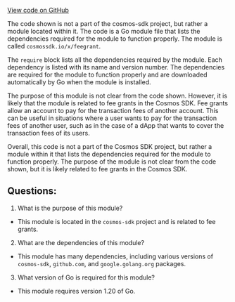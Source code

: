 [View code on GitHub](https://github.com/cosmos/cosmos-sdk/blob/main/x/feegrant/go.mod)

The code shown is not a part of the cosmos-sdk project, but rather a module located within it. The code is a Go module file that lists the dependencies required for the module to function properly. The module is called `cosmossdk.io/x/feegrant`.

The `require` block lists all the dependencies required by the module. Each dependency is listed with its name and version number. The dependencies are required for the module to function properly and are downloaded automatically by Go when the module is installed.

The purpose of this module is not clear from the code shown. However, it is likely that the module is related to fee grants in the Cosmos SDK. Fee grants allow an account to pay for the transaction fees of another account. This can be useful in situations where a user wants to pay for the transaction fees of another user, such as in the case of a dApp that wants to cover the transaction fees of its users.

Overall, this code is not a part of the Cosmos SDK project, but rather a module within it that lists the dependencies required for the module to function properly. The purpose of the module is not clear from the code shown, but it is likely related to fee grants in the Cosmos SDK.
## Questions: 
 1. What is the purpose of this module?
- This module is located in the `cosmos-sdk` project and is related to fee grants.

2. What are the dependencies of this module?
- This module has many dependencies, including various versions of `cosmos-sdk`, `github.com`, and `google.golang.org` packages.

3. What version of Go is required for this module?
- This module requires version 1.20 of Go.